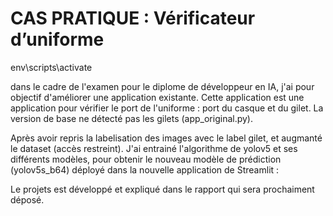 # CAS PRATIQUE : Vérificateur d’uniforme
env\scripts\activate


dans le cadre de l'examen pour le diplome de développeur en IA, j'ai pour objectif d'améliorer une application existante.
Cette application est une application pour vérifier le port de l'uniforme : port du casque et du gilet.
La version de base ne détecté pas les gilets (app_original.py).

Après avoir repris la labelisation des images avec le label gilet, et augmanté le dataset (accès restreint).
J'ai entrainé l'algorithme de yolov5 et ses différents modèles, pour obtenir le nouveau modèle de prédiction (yolov5s_b64) déployé dans la nouvelle application de Streamlit : 
 
Le projets est développé et expliqué dans le rapport qui sera prochaiment déposé.




